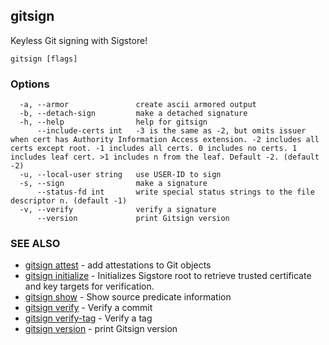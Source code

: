 ## gitsign

Keyless Git signing with Sigstore!

```
gitsign [flags]
```

### Options

```
  -a, --armor               create ascii armored output
  -b, --detach-sign         make a detached signature
  -h, --help                help for gitsign
      --include-certs int   -3 is the same as -2, but omits issuer when cert has Authority Information Access extension. -2 includes all certs except root. -1 includes all certs. 0 includes no certs. 1 includes leaf cert. >1 includes n from the leaf. Default -2. (default -2)
  -u, --local-user string   use USER-ID to sign
  -s, --sign                make a signature
      --status-fd int       write special status strings to the file descriptor n. (default -1)
  -v, --verify              verify a signature
      --version             print Gitsign version
```

### SEE ALSO

* [gitsign attest](gitsign_attest.md)	 - add attestations to Git objects
* [gitsign initialize](gitsign_initialize.md)	 - Initializes Sigstore root to retrieve trusted certificate and key targets for verification.
* [gitsign show](gitsign_show.md)	 - Show source predicate information
* [gitsign verify](gitsign_verify.md)	 - Verify a commit
* [gitsign verify-tag](gitsign_verify-tag.md)	 - Verify a tag
* [gitsign version](gitsign_version.md)	 - print Gitsign version

